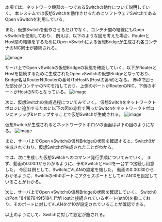 本項では、ネットワーク機器の一つであるSwitchの動作について説明していく。
本システムでは仮想Switchを動作させるためにソフトウェアSwitchであるOpen vSwitchを利用している。

また、仮想Switchを動作させるだけでなく、コンテナ間の結線にもOpen vSwitchを使用しており、
例えば、以下のような図を考えた場合、RouterとHost間の結線をするためにOpen vSwitchによる仮想Bridgeが生成され各コンテナのNIC同士が接続される。

![image](https://user-images.githubusercontent.com/98573303/169823456-62519c7f-0ec1-4d2e-a4ad-6495b8467d9e.png)

サーバ上でOpen vSwitchの仮想Bridgeの状態を確認していく、以下がRouterとHostを接続するために生成されたOpen vSwitchの仮想Bridgeとなっており、Bridge名はRouterN(Routerの番号)ToHostN(Hostの番号)となる。
赤枠で囲った部分がコンテナのNICを指しており、上側のポートがRouterのNIC、下側のポートがHostのNICとなっている。
![image](https://user-images.githubusercontent.com/98573303/169823907-4bef4bcc-34aa-4918-a135-b05b5d30b6e3.png)

次に、仮想Switchの生成過程についてみていく。
仮想Switchをネットワークトポロジに追加するために以下の図の赤枠で囲ったSwitchをネットワークトポロジにドラッグ&ドロップすることで仮想Switchが生成される。
![image](https://user-images.githubusercontent.com/98573303/169824512-0004f30d-5b9e-461e-9d4b-c0a18c3f4da9.png)

仮想Switchが生成されるとネットワークトポロジの画面は以下の図のようになる。
![image](https://user-images.githubusercontent.com/98573303/169824822-cc8dd61b-eb03-42f3-bb14-05c9db81c3ee.png)

また、サーバ上でOpen vSwitchの仮想Bridgeの状態を確認すると、Switch0が生成されており、仮想Switchが生成されたことがわかる。

では、次に生成した仮想Switchへのコマンド発行手順についてみていく。
まず、動画の0:00:1からわかるように、予めSwitchとHostを一台ずつ接続し用意した。
今回は例として、SwitchにVLANの設定を施した。
動画の0:00:30からわかるように、Switchのeth0ポートにアクセスポートとしてVLAN10を設定していることがわかる。

次に、サーバ上でOpen vSwitchの仮想Bridgeの状態を確認していく。
Switch0のPort "84187649f5184_l"がHostと接続されているポート(eth0)を指しており、そのポートに対してVLANタグ10が設定されていることが確認できる。

以上のようにして、Switchに対して設定が施される。
